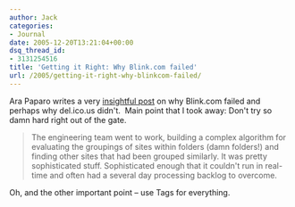 ```yaml
---
author: Jack
categories:
- Journal
date: 2005-12-20T13:21:04+00:00
dsq_thread_id:
- 3131254516
title: 'Getting it Right: Why Blink.com failed'
url: /2005/getting-it-right-why-blinkcom-failed/
---
```


Ara Paparo writes a very [insightful post](<http://www.aripaparo.com/archive/001456.html>) on why Blink.com failed and perhaps why del.ico.us didn't.&nbsp; Main point that I took away: Don't try so damn hard right out of the gate. 

> The engineering team went to work, building a complex algorithm for evaluating the groupings of sites within folders (damn folders!) and finding other sites that had been grouped similarly. It was pretty sophisticated stuff. Sophisticated enough that it couldn't run in real-time and often had a several day processing backlog to overcome. 

Oh, and the other important point &#8211; use Tags for everything.
